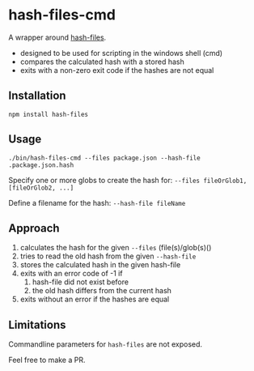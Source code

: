 # hash-files-cmd

A wrapper around [hash-files](https://github.com/mac-/hash-files/issues).

* designed to be used for scripting in the windows shell (cmd)
* compares the calculated hash with a stored hash
* exits with a non-zero exit code if the hashes are not equal

## Installation

    npm install hash-files

## Usage

    ./bin/hash-files-cmd --files package.json --hash-file .package.json.hash

Specify one or more globs to create the hash for: `--files fileOrGlob1, [fileOrGlob2, ...]`

Define a filename for the hash: `--hash-file fileName`

## Approach

1. calculates the hash for the given `--files` (file(s)/glob(s)()
2. tries to read the old hash from the given `--hash-file`
3. stores the calculated hash in the given hash-file
4. exits with an error code of -1 if
   1. hash-file did not exist before
   2. the old hash differs from the current hash
5. exits without an error if the hashes are equal

## Limitations

Commandline parameters for `hash-files` are not exposed.

Feel free to make a PR.
